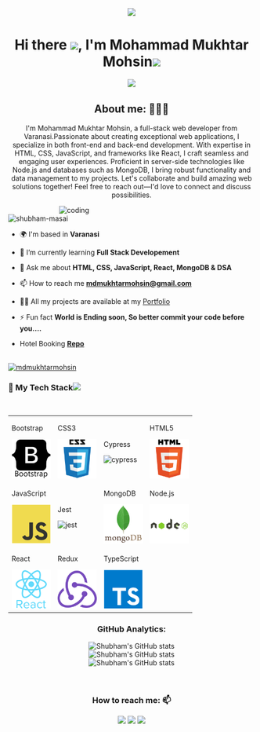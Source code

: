 
<div align="center">
  <img height="300" src="https://user-images.githubusercontent.com/74038190/241765440-80728820-e06b-4f96-9c9e-9df46f0cc0a5.gif"  />
</div>

<h1 align="center">Hi there <img src="https://c.tenor.com/z2xJqhCpneIAAAAM/wave-hand.gif" width="40px">, I'm Mohammad Mukhtar Mohsin<img src="https://img.icons8.com/external-others-cattaleeya-thongsriphong/344/external-Boy-user-with-laptop-color-line-others-cattaleeya-thongsriphong.png"  width="60px" /></h1>
  
<p align="center">
<a align="center" href="https://github.com/mdmukhtarmohsin"><img src="https://readme-typing-svg.herokuapp.com?color=0A88B3&lines=Welcome+to+My+GitHub+Profile!;I'm+a+Full+Stack+Web+Developer." /></a>

<p align="center">
<a align="center" href="https://github.com/mdmukhtarmohsin"></a>
</p>

<h2 align="center">About me: 👨🏽‍💻</h2>
<p align="center"> I'm Mohammad Mukhtar Mohsin, a full-stack web developer from Varanasi.Passionate about creating exceptional web applications, I specialize in both front-end and back-end development.
With expertise in HTML, CSS, JavaScript, and frameworks like React, I craft seamless and engaging user experiences.
Proficient in server-side technologies like Node.js and databases such as MongoDB, I bring robust functionality and data management to my projects.
Let's collaborate and build amazing web solutions together! Feel free to reach out—I'd love to connect and discuss possibilities.</p>


<img align="right" alt="coding" width="400" src="https://user-images.githubusercontent.com/56001279/169039511-a3887a25-f6aa-449c-a269-82372aaa8618.gif"/>

<p align="left"> <img src="https://komarev.com/ghpvc/?username=shubham-masai&label=Profile%20views&color=0e75b6&style=flat" alt="shubham-masai" /> </p>

- 🌍 I'm based in **Varanasi**

- 🌱 I’m currently learning **Full Stack Developement**

- 💬 Ask me about **HTML, CSS, JavaScript, React, MongoDB & DSA**

- 📫 How to reach me **mdmukhtarmohsin@gmail.com**

- 👨‍💻 All my projects are available at my [Portfolio](https://mdmukhtarmohsin.github.io/)
    
- ⚡ Fun fact **World is Ending soon, So better commit your code before you....**

- Hotel Booking **[Repo](https://github.com/mdmukhtarmohsin/rainy-scissors-3404)**

<br/>
 
<div><a href="https://github.com/ryo-ma/github-profile-trophy"><img src="https://github-profile-trophy.vercel.app/?username=mdmukhtarmohsin&row=2&column=7&margin-w=15&margin-h=15" alt="mdmukhtarmohsin"/></a> </div>

<div align="center">
  <h3 align="left" border="0"> 🚀 My Tech Stack<img src="https://camo.githubusercontent.com/beb64ff21c883e318e4f5db5231c2ba4175705bea1c9249e82a41ab375db4f75/68747470733a2f2f6d65646961322e67697068792e636f6d2f6d656469612f51737347456d706b79454f684243623765312f67697068792e6769663f6369643d656366303565343761306e336769316266716e74716d6f62386739616964316f796a327772336473336d67373030626c267269643d67697068792e676966" width="30"/></h3>
<br>
 <table>
  <tbody>
    <tr>
      <td>
        <p>Bootstrap</p>
        <img src="https://raw.githubusercontent.com/devicons/devicon/master/icons/bootstrap/bootstrap-plain-wordmark.svg" alt="bootstrap" width="80" height="80"/>
      </td>
      <td>
        <p>CSS3</p>
        <img src="https://raw.githubusercontent.com/devicons/devicon/master/icons/css3/css3-original-wordmark.svg" alt="css3" width="80" height="80"/>
      </td>
      <td>
        <p>Cypress</p>
        <img src="https://raw.githubusercontent.com/simple-icons/simple-icons/6e46ec1fc23b60c8fd0d2f2ff46db82e16dbd75f/icons/cypress.svg" alt="cypress" width="80" height="80"/>
      </td>
      <td>
        <p>HTML5</p>
        <img src="https://raw.githubusercontent.com/devicons/devicon/master/icons/html5/html5-original-wordmark.svg" alt="html5" width="80" height="80"/>
      </td>
    </tr>
    <tr>
      <td>
        <p>JavaScript</p>
        <img src="https://raw.githubusercontent.com/devicons/devicon/master/icons/javascript/javascript-original.svg" alt="javascript" width="80" height="80"/>
      </td>
      <td>
        <p>Jest</p>
        <img src="https://www.vectorlogo.zone/logos/jestjsio/jestjsio-icon.svg" alt="jest" width="80" height="80"/>
      </td>
      <td>
        <p>MongoDB</p>
        <img src="https://raw.githubusercontent.com/devicons/devicon/master/icons/mongodb/mongodb-original-wordmark.svg" alt="mongodb" width="80" height="80"/>
      </td>
      <td>
        <p>Node.js</p>
        <img src="https://raw.githubusercontent.com/devicons/devicon/master/icons/nodejs/nodejs-original-wordmark.svg" alt="nodejs" width="80" height="80"/>
      </td>
    </tr>
    <tr>
      <td>
        <p>React</p>
        <img src="https://raw.githubusercontent.com/devicons/devicon/master/icons/react/react-original-wordmark.svg" alt="react" width="80" height="80"/>
      </td>
      <td>
        <p>Redux</p>
        <img src="https://raw.githubusercontent.com/devicons/devicon/master/icons/redux/redux-original.svg" alt="redux" width="80" height="80"/>
      </td>
      <td>
        <p>TypeScript</p>
        <img src="https://raw.githubusercontent.com/devicons/devicon/master/icons/typescript/typescript-original.svg" alt="typescript" width="80" height="80"/>
      </td>
      <td></td>
    </tr>
  </tbody>
</table>
<h3 align="center">GitHub Analytics: </h3>
<div align="center">
  <img src="https://github-readme-stats.vercel.app/api?username=mdmukhtarmohsin&count_private=true&theme=algolia" alt="Shubham's GitHub stats" />
</div>
<div align="center">
  <img src="https://github-readme-stats.vercel.app/api/top-langs/?username=mdmukhtarmohsin&langs_count=8&theme=algolia" alt="Shubham's GitHub stats" />
</div>
<div align="center">
  <img src="https://github-readme-streak-stats.herokuapp.com/?user=mdmukhtarmohsin" alt="Shubham's GitHub stats" />

</div>

<br/>
<br/>
 

<h3 align="center">How to reach me: 📫</h3>
<div align="center" display="flex">
  <a  href="https://linkedin.com/in/mdmukhtarmohsin" target="_blank"> <img src="https://img.shields.io/badge/LinkedIn-0077B5?style=for-the-badge&logo=linkedin&logoColor=white" /></a>
  <a  href="mailto: mdmukhtarmohsin@gmail.com" target="_blank"><img src="https://img.shields.io/badge/Gmail-D14836?style=for-the-badge&logo=gmail&logoColor=white" /></a>
  <a  href="https://github.com/mdmukhtarmohsin" target="_blank"><img src="https://img.shields.io/badge/GitHub-100000?style=for-the-badge&logo=github&logoColor=white" /></a>
</div>
 
